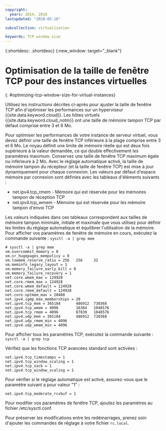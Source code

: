 ```yaml
---
copyright:
  years: 2014, 2018
lastupdated: "2018-05-18"

subcollection: virtualization

keywords: TCP window size
---
```

{:shortdesc: .shortdesc}
{:new_window: target="_blank"}

# Optimisation de la taille de fenêtre TCP pour des instances virtuelles
{: #optimizing-tcp-window-size-for-virtual-instances}

Utilisez les instructions décrites ci-après pour ajuster la taille de fenêtre TCP afin d'optimiser les performances sur un hyperviseur {{site.data.keyword.cloud}}. Les hôtes virtuels {{site.data.keyword.cloud_notm}} ont une taille de mémoire tampon TCP par défaut comprise entre 3 et 6 Mo. 

Pour optimiser les performances de votre instance de serveur virtuel, vous devez définir une taille de fenêtre TCP inférieure à la plage comprise entre 3 et 6 Mo. Le noyau définit une limite de mémoire réelle qui est deux fois supérieure à la valeur demandée, ce qui double effectivement les paramètres maximum. Conservez une taille de fenêtre TCP maximum égale ou inférieure à 2 Mo. Avec le réglage automatique activé, la taille de mémoire tampon du récepteur (et la taille de fenêtre TCP) est mise à jour dynamiquement pour chaque connexion. Les valeurs par défaut d'espace mémoire par connexion sont définies avec les tableaux d'éléments suivants : 

* net.ipv4.tcp_rmem - Mémoire qui est réservée pour les mémoires tampon de réception TCP
* net.ipv4.tcp_wmem - Mémoire qui est réservée pour les mémoire tampon d'envoi TCP

Les valeurs indiquées dans ces tableaux correspondent aux tailles de mémoire tampon minimale, initiale et maximale que vous utilisez pour définir les limites du réglage automatique et équilibrer l'utilisation de la mémoire. Pour afficher vos paramètres de fenêtre de mémoire en cours, exécutez la commande suivante : `sysctl -a | grep mem`

    # sysctl -a | grep mem
    vm.overcommit_memory = 0
    vm.nr_hugepages_mempolicy = 0
    vm.lowmem_reserve_ratio = 256   256     32
    vm.meminfo_legacy_layout = 1
    vm.memory_failure_early_kill = 0
    vm.memory_failure_recovery = 1
    net.core.wmem_max = 124928
    net.core.rmem_max = 124928
    net.core.wmem_default = 124928
    net.core.rmem_default = 124928
    net.core.optmem_max = 20480
    net.ipv4.igmp_max_memberships = 20
    net.ipv4.tcp_mem = 365184       486912  730368
    net.ipv4.tcp_wmem = 4096        16384   1048576
    net.ipv4.tcp_rmem = 4096        87830   1048576
    net.ipv4.udp_mem = 365184       486912  730368
    net.ipv4.udp_rmem_min = 4096
    net.ipv4.udp_wmem_min = 4096

Pour afficher tous les paramètres TCP, exécutez la commande suivante : `sysctl -a | grep tcp`

Vérifiez que les fonctions TCP avancées standard sont activées :

    net.ipv4.tcp_timestamps = 1
    net.ipv4.tcp_window_scaling = 1
    net.ipv4.tcp_sack = 1
    net.ipv4.tcp_window_scaling = 1

Pour vérifier si le réglage automatique est activé, assurez-vous que le paramètre suivant a pour valeur "1" :

    net.ipv4.tcp_moderate_rcvbuf = 1

Pour modifier vos paramètres de fenêtre TCP, ajoutez les paramètres au fichier /etc/sysctl.conf. 

<!--**Note:** The preceding general recommendations are used to tune the TCP window sizes of a VSI in the public cloud. You have many ways to optimize your network for different workloads.-->

Pour préserver les modifications entre les redémarrages, prenez soin d'ajouter les commandes de réglage à votre fichier `rc.local`. 
